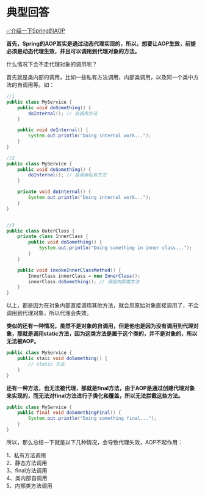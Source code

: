 # 典型回答

[✅介绍一下Spring的AOP](https://www.yuque.com/hollis666/fo22bm/nget4r5wl2imegi7?view=doc_embed)

**首先，Spring的AOP其实是通过动态代理实现的，所以，想要让AOP生效，前提必须是动态代理生效，并且可以调用到代理对象的方法。**

什么情况下会不走代理对象的调用呢？

首先就是类内部的调用，比如一些私有方法调用，内部类调用，以及同一个类中方法的自调用等。如：

```java
//1
public class MyService {
    public void doSomething() {
        doInternal(); // 自调用方法
    }

    public void doInternal() {
        System.out.println("Doing internal work...");
    }
}

//2
public class MyService {
    public void doSomething() {
        doInternal(); // 自调用私有方法
    }

    private void doInternal() {
        System.out.println("Doing internal work...");
    }
}


//3
public class OuterClass {
    private class InnerClass {
        public void doSomething() {
            System.out.println("Doing something in inner class...");
        }
    }

    public void invokeInnerClassMethod() {
        InnerClass innerClass = new InnerClass();
        innerClass.doSomething(); // 调用内部类方法
    }
}
```

以上，都是因为在对象内部直接调用其他方法，就会用原始对象直接调用了，不会调用到代理对象，所以代理会失效。

**类似的还有一种情况，虽然不是对象的自调用，但是他也是因为没有调用到代理对象，那就是调用static方法，因为这类方法是属于这个类的，并不是对象的，所以无法被AOP。**

```java
public class MyService {
    public staic void doSomething() {
        // static 方法
    }
}
```

**还有一种方法，也无法被代理，那就是final方法，由于AOP是通过创建代理对象来实现的，而无法对final方法进行子类化和覆盖，所以无法拦截这些方法。**

```java
public class MyService {
    public final void doSomethingFinal() {
        System.out.println("Doing something final...");
    }
}
```


所以，那么总结一下就是以下几种情况，会导致代理失效，AOP不起作用：

1、私有方法调用<br />2、静态方法调用<br />3、final方法调用<br />4、类内部自调用<br />5、内部类方法调用

